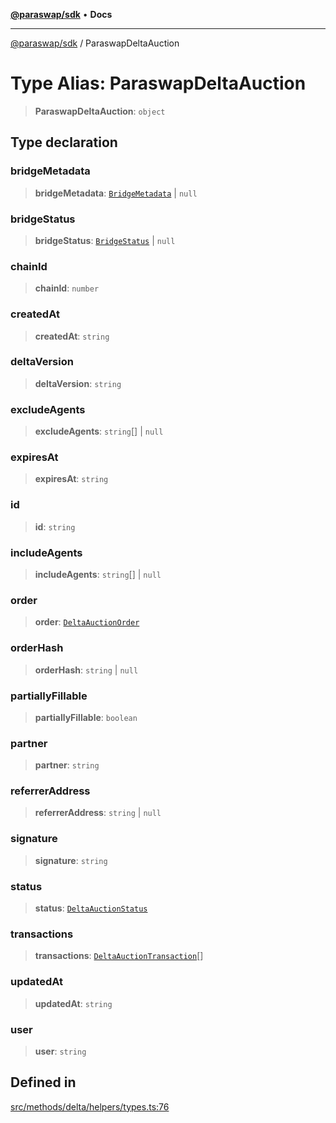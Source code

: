[**@paraswap/sdk**](../README.md) • **Docs**

***

[@paraswap/sdk](../globals.md) / ParaswapDeltaAuction

# Type Alias: ParaswapDeltaAuction

> **ParaswapDeltaAuction**: `object`

## Type declaration

### bridgeMetadata

> **bridgeMetadata**: [`BridgeMetadata`](BridgeMetadata.md) \| `null`

### bridgeStatus

> **bridgeStatus**: [`BridgeStatus`](BridgeStatus.md) \| `null`

### chainId

> **chainId**: `number`

### createdAt

> **createdAt**: `string`

### deltaVersion

> **deltaVersion**: `string`

### excludeAgents

> **excludeAgents**: `string`[] \| `null`

### expiresAt

> **expiresAt**: `string`

### id

> **id**: `string`

### includeAgents

> **includeAgents**: `string`[] \| `null`

### order

> **order**: [`DeltaAuctionOrder`](DeltaAuctionOrder.md)

### orderHash

> **orderHash**: `string` \| `null`

### partiallyFillable

> **partiallyFillable**: `boolean`

### partner

> **partner**: `string`

### referrerAddress

> **referrerAddress**: `string` \| `null`

### signature

> **signature**: `string`

### status

> **status**: [`DeltaAuctionStatus`](../-internal-/type-aliases/DeltaAuctionStatus.md)

### transactions

> **transactions**: [`DeltaAuctionTransaction`](../-internal-/type-aliases/DeltaAuctionTransaction.md)[]

### updatedAt

> **updatedAt**: `string`

### user

> **user**: `string`

## Defined in

[src/methods/delta/helpers/types.ts:76](https://github.com/paraswap/paraswap-sdk/blob/master/src/methods/delta/helpers/types.ts#L76)
